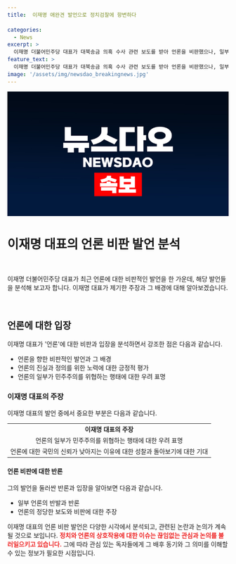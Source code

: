 ```yaml
---
title:  이재명 애완견 발언으로 정치검찰에 항변하다

categories:
  - News
excerpt: >
  이재명 더불어민주당 대표가 대북송금 의혹 수사 관련 보도를 받아 언론을 비판했으나, 일부 법조기자들에 대한 반감을 숨기지 않았다. 그는 언론의 감시견 역할을 인정하면서도 민주주의를 위협하는 언론의 행태를 비판했고, 애완견 용어 사용에 대한 논란에도 대처했다. 이에 대해 일부 법조기자들의 언론보도가 사실과 일치하지 않고 국민의 신뢰를 훼손하는 이유에 대해 함께 성찰해야 한다고 밝혔다.
feature_text: >
  이재명 더불어민주당 대표가 대북송금 의혹 수사 관련 보도를 받아 언론을 비판했으나, 일부 법조기자들에 대한 반감을 숨기지 않았다. 그는 언론의 감시견 역할을 인정하면서도 민주주의를 위협하는 언론의 행태를 비판했고, 애완견 용어 사용에 대한 논란에도 대처했다. 이에 대해 일부 법조기자들의 언론보도가 사실과 일치하지 않고 국민의 신뢰를 훼손하는 이유에 대해 함께 성찰해야 한다고 밝혔다.
image: '/assets/img/newsdao_breakingnews.jpg'
---
```


<p><img src="/assets/img/newsdao_breakingnews.jpg" alt="koreaapp 속보" /></p>

<h1 data-ke-size="size26">이재명 대표의 언론 비판 발언 분석</h1>

<p data-ke-size="size16">&nbsp;</p>

<p>이재명 더불어민주당 대표가 최근 언론에 대한 비판적인 발언을 한 가운데, 해당 발언들을 분석해 보고자 합니다. 이재명 대표가 제기한 주장과 그 배경에 대해 알아보겠습니다.</p>

<p data-ke-size="size16">&nbsp;</p>

<h2 data-ke-size="size26">언론에 대한 입장</h2>

<p data-ke-size="size16">이재명 대표가 '언론'에 대한 비판과 입장을 분석하면서 강조한 점은 다음과 같습니다.</p>

<ul>
  <li>언론을 향한 비판적인 발언과 그 배경</li>
  <li>언론의 진실과 정의를 위한 노력에 대한 긍정적 평가</li>
  <li>언론의 일부가 민주주의를 위협하는 행태에 대한 우려 표명</li>
</ul>

<h3 data-ke-size="size24">이재명 대표의 주장</h3>

<p data-ke-size="size16">이재명 대표의 발언 중에서 중요한 부분은 다음과 같습니다.</p>

<table>
  <tr>
    <td style="text-align: center; height: 17px;"><b>이재명 대표의 주장</b></td>
  </tr>
  <tr>
    <td style="text-align: center; height: 17px;">언론의 일부가 민주주의를 위협하는 행태에 대한 우려 표명</td>
  </tr>
  <tr>
    <td style="text-align: center; height: 17px;">언론에 대한 국민의 신뢰가 낮아지는 이유에 대한 성찰과 돌아보기에 대한 기대</td>
  </tr>
</table>

<h4 data-ke-size="size22">언론 비판에 대한 반론</h4>

<p data-ke-size="size16">그의 발언을 둘러싼 반론과 입장을 알아보면 다음과 같습니다.</p>

<ul>
  <li>일부 언론의 반발과 반론</li>
  <li>언론의 정당한 보도와 비판에 대한 주장</li>
</ul>

<p>이재명 대표의 언론 비판 발언은 다양한 시각에서 분석되고, 관련된 논란과 논의가 계속될 것으로 보입니다. <b><span style="color: #ee2323;">정치와 언론의 상호작용에 대한 이슈는 끊임없는 관심과 논의를 불러일으키고 있습니다.</span></b> 그에 따라 관심 있는 독자들에게 그 배후 동기와 그 의미를 이해할 수 있는 정보가 필요한 시점입니다.</p>

<p data-ke-size="size16">&nbsp;</p>

